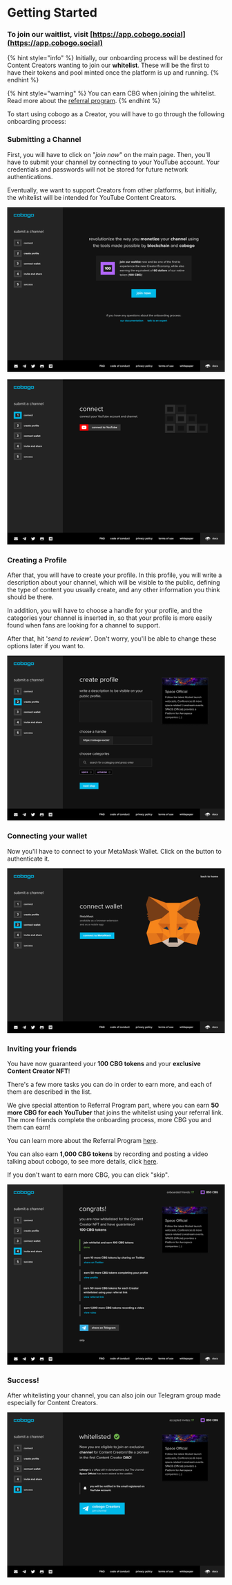 # Getting Started

### To join our waitlist, visit [https://app.cobogo.social](https://app.cobogo.social)

{% hint style="info" %}
Initially, our onboarding process will be destined for Content Creators wanting to join our **whitelist**. These will be the first to have their tokens and pool minted once the platform is up and running.
{% endhint %}

{% hint style="warning" %}
You can earn CBG when joining the whitelist. Read more about the [referral program](referral-program.md).
{% endhint %}

To start using cobogo as a Creator, you will have to go through the following onboarding process:

### Submitting a Channel

First, you will have to click on "_join now_" on the main page. Then, you'll have to submit your channel by connecting to your YouTube account. Your credentials and passwords will not be stored for future network authentications.

Eventually, we want to support Creators from other platforms, but initially, the whitelist will be intended for YouTube Content Creators.

![](<../.gitbook/assets/1-Whitelist - 00 - Desktop (1).png>)

![](<../.gitbook/assets/2-Whitelist - 01 - Desktop (1).png>)

### Creating a Profile

After that, you will have to create your profile. In this profile, you will write a description about your channel, which will be visible to the public, defining the type of content you usually create, and any other information you think should be there.

In addition, you will have to choose a handle for your profile, and the categories your channel is inserted in, so that your profile is more easily found when fans are looking for a channel to support.

After that, hit '_send to review_'. Don't worry, you'll be able to change these options later if you want to.

![](<../.gitbook/assets/4-Whitelist - 02 - Desktop.png>)

### Connecting your wallet

Now you'll have to connect to your MetaMask Wallet. Click on the button to authenticate it.

![](<../.gitbook/assets/5-Whitelist - 03 - Desktop.png>)

### Inviting your friends

You have now guaranteed your **100 CBG tokens** and your **exclusive** **Content Creator NFT**!

There's a few more tasks you can do in order to earn more, and each of them are described in the list.

We give special attention to Referral Program part, where you can earn **50 more CBG for each YouTuber** that joins the whitelist using your referral link. The more friends complete the onboarding process, more CBG you and them can earn!

You can learn more about the Referral Program [here](referral-program.md).&#x20;

You can also earn **1,000 CBG tokens** by recording and posting a video talking about cobogo, to see more details, click [here](making-a-video.md).

If you don't want to earn more CBG, you can click "skip".

![](<../.gitbook/assets/6-Whitelist - 04 - Desktop.png>)

### Success!

After whitelisting your channel, you can also join our Telegram group made especially for Content Creators.

![](<../.gitbook/assets/9-Whitelist - 05 - Desktop.png>)



